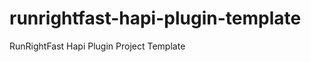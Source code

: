 runrightfast-hapi-plugin-template
=================================

RunRightFast Hapi Plugin Project Template
